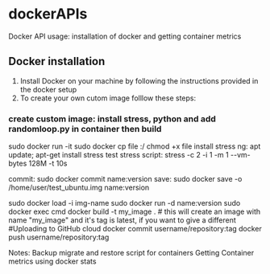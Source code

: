 # dockerAPIs
Docker API usage: installation of docker and getting container metrics

Docker installation 
-------------------
1. Install Docker on your machine by following the instructions provided in the docker setup
2. To create your own cutom image folllow these steps:
### create custom image: install stress, python and add randomloop.py in container then build
sudo docker run -it <image-id>
sudo docker cp file <container-id>:<path>/<file-name>
chmod +x file
install stress ng: apt update; apt-get install stress
test stress script: stress -c 2 -i 1 -m 1 --vm-bytes 128M -t 10s

commit: sudo docker commit <id> name:version
save: sudo docker save -o /home/user/test_ubuntu.img name:version

sudo docker load -i img-name
sudo docker run -d name:version
sudo docker exec <container-id> cmd
docker build -t my_image .  # this will create an image with name "my_image" and it's tag is latest, if you want to give a different
#Uploading to GitHub cloud
docker commit <container id> username/repository:tag
docker push username/repository:tag

Notes:
Backup migrate and restore script for containers
Getting Container metrics using docker stats

